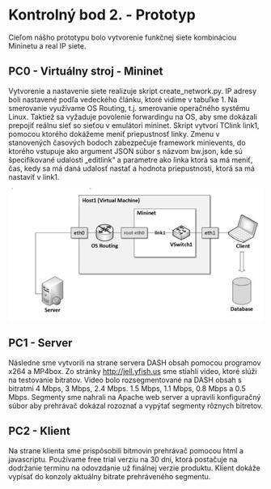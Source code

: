 # Kontrolný bod 2. - Prototyp

Cieľom nášho prototypu bolo vytvorenie funkčnej siete kombináciou Mininetu a real IP siete.

## PC0 - Virtuálny stroj - Mininet

Vytvorenie a nastavenie siete realizuje skript create_network.py. IP adresy boli nastavené podľa vedeckého článku, ktoré vidíme v tabuľke 1. Na smerovanie využívame OS Routing, t.j. smerovanie operačného systému Linux. Taktiež sa vyžaduje povolenie forwardingu na OS, aby sme dokázali prepojiť reálnu sieť so sieťou v emulátori mininet. Skript vytvorí TClink link1, pomocou ktorého dokážeme meniť priepustnosť linky. Zmenu v stanovených časových bodoch zabezpečuje framework minievents, do ktorého vstupuje ako argument JSON súbor s názvom bw.json, kde sú špecifikované udalosti „editlink“ a parametre ako linka ktorá sa má meniť, čas, kedy sa má daná udalosť nastať a hodnota priepustnosti, ktorá sa má nastaviť v link1.

![topology](https://github.com/aks-2017/semestralne-zadania-semestralne-zadanie-xbakonyi-xnagya3/blob/master/docs/topology.png)

## PC1 - Server

Následne sme vytvorili na strane servera DASH obsah pomocou programov x264 a MP4box. 
Zo stránky http://jell.yfish.us sme stiahli video, ktoré slúži na testovanie bitratov. Video bolo rozsegmentované na DASH obsah s bitratmi 4 Mbps, 3 Mbps, 2.4 Mbps. 1.5 Mbps, 1.1 Mbps, 0.8 Mbps a 0.5 Mbps. Segmenty sme nahrali na Apache web server a upravili konfiguračný súbor aby prehrávač dokázal rozoznať a vypýtať segmenty rôznych bitretov.

## PC2 - Klient

Na strane klienta sme prispôsobili bitmovin prehrávač pomocou html a javascriptu. Používame free trial verziu na 30 dní, ktorá postačuje na dodržanie termínu na odovzdanie už finálnej verzie produktu. Klient dokáže vypísať do konzoly aktuálny bitrate prehráveného segmentu. 